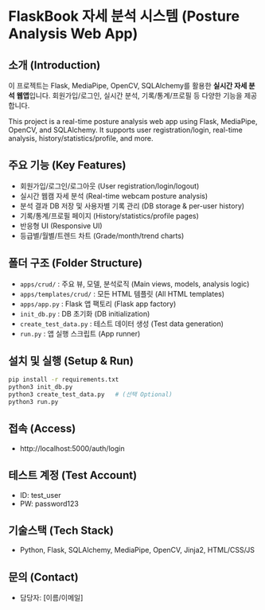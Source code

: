 # FlaskBook 자세 분석 시스템 (Posture Analysis Web App)

## 소개 (Introduction)
이 프로젝트는 Flask, MediaPipe, OpenCV, SQLAlchemy를 활용한 **실시간 자세 분석 웹앱**입니다. 회원가입/로그인, 실시간 분석, 기록/통계/프로필 등 다양한 기능을 제공합니다.

This project is a real-time posture analysis web app using Flask, MediaPipe, OpenCV, and SQLAlchemy. It supports user registration/login, real-time analysis, history/statistics/profile, and more.

## 주요 기능 (Key Features)
- 회원가입/로그인/로그아웃 (User registration/login/logout)
- 실시간 웹캠 자세 분석 (Real-time webcam posture analysis)
- 분석 결과 DB 저장 및 사용자별 기록 관리 (DB storage & per-user history)
- 기록/통계/프로필 페이지 (History/statistics/profile pages)
- 반응형 UI (Responsive UI)
- 등급별/월별/트렌드 차트 (Grade/month/trend charts)

## 폴더 구조 (Folder Structure)
- `apps/crud/` : 주요 뷰, 모델, 분석로직 (Main views, models, analysis logic)
- `apps/templates/crud/` : 모든 HTML 템플릿 (All HTML templates)
- `apps/app.py` : Flask 앱 팩토리 (Flask app factory)
- `init_db.py` : DB 초기화 (DB initialization)
- `create_test_data.py` : 테스트 데이터 생성 (Test data generation)
- `run.py` : 앱 실행 스크립트 (App runner)

## 설치 및 실행 (Setup & Run)
```bash
pip install -r requirements.txt
python3 init_db.py
python3 create_test_data.py   # (선택 Optional)
python3 run.py
```

## 접속 (Access)
- http://localhost:5000/auth/login

## 테스트 계정 (Test Account)
- ID: test_user
- PW: password123

## 기술스택 (Tech Stack)
- Python, Flask, SQLAlchemy, MediaPipe, OpenCV, Jinja2, HTML/CSS/JS

## 문의 (Contact)
- 담당자: [이름/이메일]
